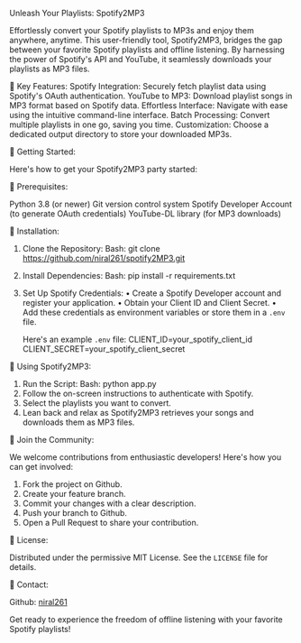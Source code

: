 Unleash Your Playlists: Spotify2MP3

Effortlessly convert your Spotify playlists to MP3s and enjoy them anywhere, anytime.
This user-friendly tool, Spotify2MP3, bridges the gap between your favorite Spotify playlists and offline listening.  By harnessing the power of Spotify's API and YouTube, it seamlessly downloads your playlists as MP3 files.

	Key Features:
Spotify Integration: Securely fetch playlist data using Spotify's OAuth authentication.
YouTube to MP3: Download playlist songs in MP3 format based on Spotify data.
Effortless Interface: Navigate with ease using the intuitive command-line interface.
Batch Processing: Convert multiple playlists in one go, saving you time.
Customization: Choose a dedicated output directory to store your downloaded MP3s.

	Getting Started:

Here's how to get your Spotify2MP3 party started:

	Prerequisites:

Python 3.8 (or newer)
Git version control system
Spotify Developer Account (to generate OAuth credentials)
YouTube-DL library (for MP3 downloads)

	Installation:

1. Clone the Repository:
   Bash:  git clone https://github.com/niral261/spotify2MP3.git
   

2. Install Dependencies:
   Bash: pip install -r requirements.txt
  
3. Set Up Spotify Credentials:
•	Create a Spotify Developer account and register your application.
•	Obtain your Client ID and Client Secret.
•	Add these credentials as environment variables or store them in a `.env` file.

   Here's an example `.env` file:
   CLIENT_ID=your_spotify_client_id
   CLIENT_SECRET=your_spotify_client_secret

	Using Spotify2MP3:

1. Run the Script:
   Bash: python app.py
2. Follow the on-screen instructions to authenticate with Spotify.
3. Select the playlists you want to convert.
4. Lean back and relax as Spotify2MP3 retrieves your songs and downloads them as MP3 files.

	Join the Community:

We welcome contributions from enthusiastic developers! Here's how you can get involved:
1. Fork the project on Github.
2. Create your feature branch.
3. Commit your changes with a clear description.
4. Push your branch to Github.
5. Open a Pull Request to share your contribution.

	License:

Distributed under the permissive MIT License. See the `LICENSE` file for details.

	Contact:

Github: [niral261](https://github.com/niral261)

Get ready to experience the freedom of offline listening with your favorite Spotify playlists!
